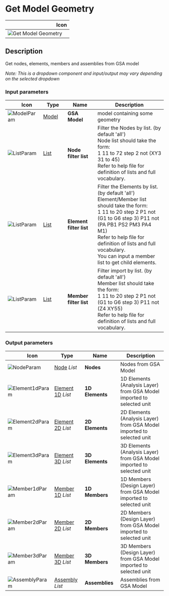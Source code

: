 # Get Model Geometry
<!--- This file has been auto-generated, do not change it manually! Edit the generator here: https://github.com/arup-group/GSA-Grasshopper/tree/main/DocsGeneration --->

|<img width="150"/> Icon |
| ----------- |
|![Get Model Geometry](./images/GetModelGeometry.png) |

## Description

Get nodes, elements, members and assemblies from GSA model

_Note: This is a dropdown component and input/output may vary depending on the selected dropdown_

### Input parameters

|<img width="20"/> Icon |<img width="200"/> Type |<img width="200"/> Name |<img width="1000"/> Description |
| ----------- | ----------- | ----------- | ----------- |
|![ModelParam](./images/ModelParam.png) |[Model](gsagh-model-parameter.md) |**GSA Model** |model containing some geometry |
|![ListParam](./images/ListParam.png) |[List](gsagh-list-parameter.md) |**Node filter list** |Filter the Nodes by list. (by default 'all')<br />Node list should take the form:<br /> 1 11 to 72 step 2 not (XY3 31 to 45)<br />Refer to help file for definition of lists and full vocabulary. |
|![ListParam](./images/ListParam.png) |[List](gsagh-list-parameter.md) |**Element filter list** |Filter the Elements by list. (by default 'all')<br />Element/Member list should take the form:<br /> 1 11 to 20 step 2 P1 not (G1 to G6 step 3) P11 not (PA PB1 PS2 PM3 PA4 M1)<br />Refer to help file for definition of lists and full vocabulary.<br />You can input a member list to get child elements. |
|![ListParam](./images/ListParam.png) |[List](gsagh-list-parameter.md) |**Member filter list** |Filter import by list. (by default 'all')<br />Member list should take the form:<br /> 1 11 to 20 step 2 P1 not (G1 to G6 step 3) P11 not (Z4 XY55)<br />Refer to help file for definition of lists and full vocabulary. |

### Output parameters

|<img width="20"/> Icon |<img width="200"/> Type |<img width="200"/> Name |<img width="1000"/> Description |
| ----------- | ----------- | ----------- | ----------- |
|![NodeParam](./images/NodeParam.png) |[Node](gsagh-node-parameter.md) _List_ |**Nodes** |Nodes from GSA Model |
|![Element1dParam](./images/Element1dParam.png) |[Element 1D](gsagh-element-1d-parameter.md) _List_ |**1D Elements** |1D Elements (Analysis Layer) from GSA Model imported to selected unit |
|![Element2dParam](./images/Element2dParam.png) |[Element 2D](gsagh-element-2d-parameter.md) _List_ |**2D Elements** |2D Elements (Analysis Layer) from GSA Model imported to selected unit |
|![Element3dParam](./images/Element3dParam.png) |[Element 3D](gsagh-element-3d-parameter.md) _List_ |**3D Elements** |3D Elements (Analysis Layer) from GSA Model imported to selected unit |
|![Member1dParam](./images/Member1dParam.png) |[Member 1D](gsagh-member-1d-parameter.md) _List_ |**1D Members** |1D Members (Design Layer) from GSA Model imported to selected unit |
|![Member2dParam](./images/Member2dParam.png) |[Member 2D](gsagh-member-2d-parameter.md) _List_ |**2D Members** |2D Members (Design Layer) from GSA Model imported to selected unit |
|![Member3dParam](./images/Member3dParam.png) |[Member 3D](gsagh-member-3d-parameter.md) _List_ |**3D Members** |3D Members (Design Layer) from GSA Model imported to selected unit |
|![AssemblyParam](./images/AssemblyParam.png) |[Assembly](gsagh-assembly-parameter.md) _List_ |**Assemblies** |Assemblies from GSA Model |


